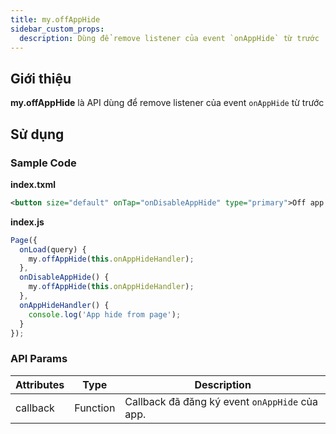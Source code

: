```yaml
---
title: my.offAppHide
sidebar_custom_props:
  description: Dùng để remove listener của event `onAppHide` từ trước
---
```


## Giới thiệu

**my.offAppHide** là API dùng để remove listener của event `onAppHide` từ trước

## Sử dụng

### Sample Code

**index.txml**

```xml
<button size="default" onTap="onDisableAppHide" type="primary">Off app hide event</button>
```

**index.js**

```js
Page({
  onLoad(query) {
    my.offAppHide(this.onAppHideHandler);
  },
  onDisableAppHide() {
    my.offAppHide(this.onAppHideHandler);
  },
  onAppHideHandler() {
    console.log('App hide from page');
  }
});
```

### API Params

| Attributes | Type     | Description                                    |
| ---------- | -------- | ---------------------------------------------- |
| callback   | Function | Callback đã đăng ký event `onAppHide` của app. |
